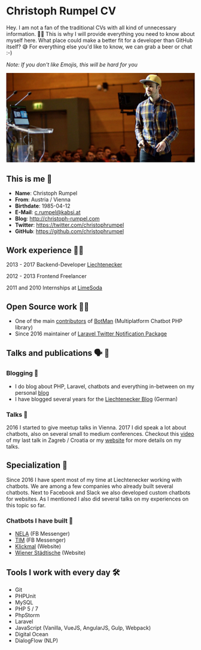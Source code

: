 # Christoph Rumpel CV

Hey. I am not a fan of the traditional CVs with all kind of unnecessary information. 👎🏼
This is why I will provide everything you need to know about myself here. What place could make a better fit for a developer than GitHub itself? 😅 For everything else you'd like to know, we can grab a beer or chat :-)

*Note: If you don't like Emojis, this will be hard for you*

<img src="images/zagreb_talk_cr1.jpeg" alt="Photo of Christoph Rumpel on stage" />

## This is me 👨

* **Name**: Christoph Rumpel
* **From**: Austria / Vienna
* **Birthdate**: 1985-04-12
* **E-Mail**: c.rumpel@kabsi.at
* **Blog**: http://christoph-rumpel.com
* **Twitter**: https://twitter.com/christophrumpel
* **GitHub**: https://github.com/christophrumpel

## Work experience 👨‍💻

2013 - 2017 Backend-Developer [Liechtenecker](https://liechtenecker.at)

2012 - 2013 Frontend Freelancer

2011 and 2010 Internships at [LimeSoda](https://www.limesoda.com)

## Open Source work 🤲🏼

* One of the main [contributors](https://github.com/botman/botman/graphs/contributors) of [BotMan](https://botman.io/) (Multiplatform Chatbot PHP library)
* Since 2016 maintainer of [Laravel Twitter Notification Package](https://github.com/laravel-notification-channels/twitter)

## Talks and publications 🗣 🎤

### Blogging 📝

* I do blog about PHP, Laravel, chatbots and everything in-between on my personal [blog](http://christoph-rumpel.com)
* I have blogged several years for the [Liechtenecker Blog](https://liechtenecker.at/blog) (German)

### Talks 💬

2016 I started to give meetup talks in Vienna. 2017 I did speak a lot about chatbots, also on several small to medium conferences.
Checkout this [video](https://youtu.be/DbSNTjLszsM) of my last talk in Zagreb / Croatia or my [website](http://christoph-rumpel.com/talks) for more details on my talks.

## Specialization 🧐

Since 2016 I have spent most of my time at Liechtenecker working with chatbots. We are among a few companies who already built several chatbots. Next to Facebook and Slack we also developed custom chatbots for websites.
As I mentioned I also did several talks on my experiences on this topic so far.

### Chatbots I have built 🤖

* [NELA](https://liechtenecker.at/tools/nela/) (FB Messenger)
* [TIM](https://www.messenger.com/t/liechteneckers) (FB Messenger)
* [Klickmal](https://www.klickmal.at/mobilitaet/kfz-versicherung.html) (Website)
* [Wiener Städtische](https://www.wienerstaedtische.at/) (Website)

## Tools I work with every day 🛠

* Git
* PHPUnit
* MySQL
* PHP 5 / 7
* PhpStorm
* Laravel
* JavaScript (Vanilla, VueJS, AngularJS, Gulp, Webpack)
* Digital Ocean
* DialogFlow (NLP)
